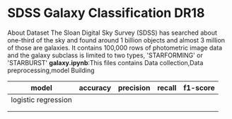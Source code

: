 # SDSS Galaxy Classification DR18
About Dataset
The Sloan Digital Sky Survey (SDSS) has searched about one-third of the sky and found around 1 billion objects and almost 3 million of those are galaxies. It contains 100,000 rows of photometric image data and the galaxy subclass is limited to two types, 'STARFORMING' or 'STARBURST'
**galaxy.ipynb**:This files contains Data collection,Data preprocessing,model Building

| model               | accuracy | precision | recall | f1-score |
|---------------------|----------|-----------|--------|----------|
| logistic regression |          |           |        |          |
|                     |          |           |        |          |
|                     |          |           |        |          |
